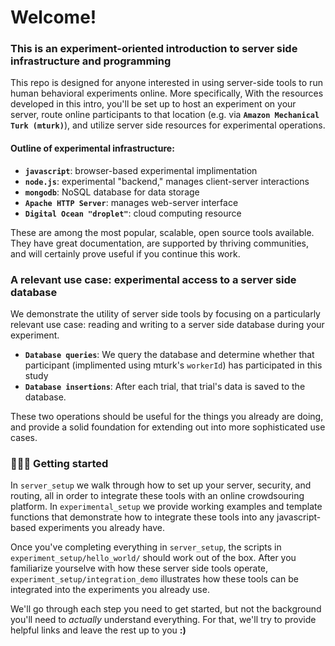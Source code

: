 # Welcome! 

### This is an experiment-oriented introduction to server side infrastructure and programming

This repo is designed for anyone interested in using server-side tools to run human behavioral experiments online. More specifically, With the resources developed in this intro, you'll be set up to host an experiment on your server, route online participants to that location (e.g. via **`Amazon Mechanical Turk (mturk)`**), and utilize server side resources for experimental operations.

#### Outline of experimental infrastructure: 

- **`javascript`**: browser-based experimental implimentation
- **`node.js`**: experimental "backend," manages client-server interactions 
- **`mongodb`**: NoSQL database for data storage
- **`Apache HTTP Server`**: manages web-server interface
- **`Digital Ocean "droplet"`**: cloud computing resource 

These are among the most popular, scalable, open source tools available. They have great documentation, are supported by thriving communities, and will certainly prove useful if you continue this work.

### A relevant use case: experimental access to a server side database

We demonstrate the utility of server side tools by focusing on a particularly relevant use case: reading and writing to a server side database during your experiment. 

- **`Database queries`**: We query the database and determine whether that participant (implimented using mturk's `workerId`) has participated in this study
- **`Database insertions`**: After each trial, that trial's data is saved to the database. 

These two operations should be useful for the things you already are doing, and provide a solid foundation for extending out into more sophisticated use cases. 

### :egg::hatching_chick::hatched_chick: Getting started 

In `server_setup` we walk through how to set up your server, security, and routing, all in order to integrate these tools with an online crowdsouring platform. In `experimental_setup` we provide working examples and template functions that demonstrate how to integrate these tools into any javascript-based experiments you already have.

Once you've completing everything in `server_setup`, the scripts in `experiment_setup/hello_world/` should work out of the box. After you familiarize yourselve with how these server side tools operate, `experiment_setup/integration_demo` illustrates how these tools can be integrated into the experiments you already use. 

We'll go through each step you need to get started, but not the background you'll need to <em>actually</em> understand everything. For that, we'll try to provide helpful links and leave the rest up to you **:)**



